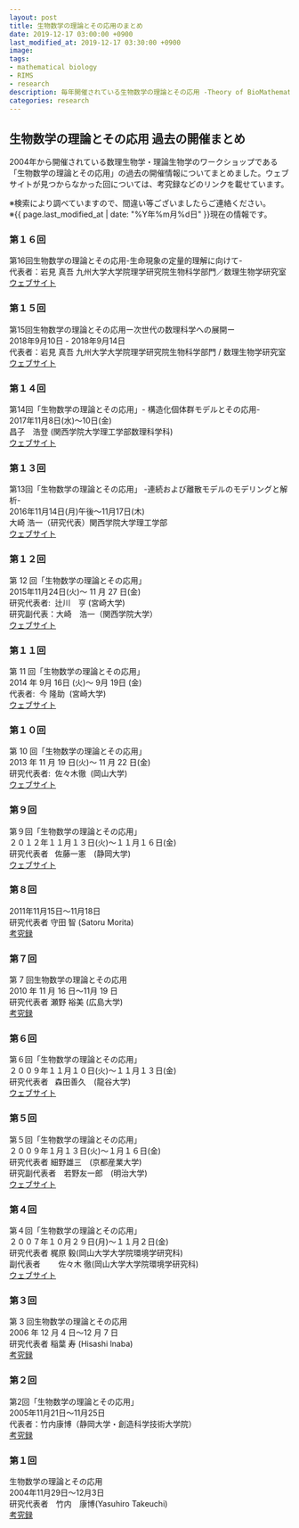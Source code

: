 ```yaml
---
layout: post
title: 生物数学の理論とその応用のまとめ
date: 2019-12-17 03:00:00 +0900
last_modified_at: 2019-12-17 03:30:00 +0900
image: 
tags:
- mathematical biology
- RIMS
- research
description: 毎年開催されている生物数学の理論とその応用 -Theory of BioMathematics and its Application-の情報をまとめました。
categories: research
---
```


## 生物数学の理論とその応用 過去の開催まとめ

2004年から開催されている数理生物学・理論生物学のワークショップである「生物数学の理論とその応用」の過去の開催情報についてまとめました。ウェブサイトが見つからなかった回については、考究録などのリンクを載せています。

※検索により調べていますので、間違い等ございましたらご連絡ください。  
※{{ page.last_modified_at | date: "%Y年%m月%d日" }}現在の情報です。

### 第１６回  
第16回生物数学の理論とその応用-生命現象の定量的理解に向けて-  
代表者：岩見 真吾 九州大学大学院理学研究院生物科学部門／数理生物学研究室  
[ウェブサイト](https://tbmaxvi.weebly.com/)  

### 第１５回  
第15回生物数学の理論とその応用ー次世代の数理科学への展開ー  
2018年9月10日 - 2018年9月14日  
代表者：岩見 真吾 九州大学大学院理学研究院生物科学部門 / 数理生物学研究室  
[ウェブサイト](https://tbmaxv.wixsite.com/home)  

### 第１４回  
第14回「生物数学の理論とその応用」- 構造化個体群モデルとその応用-  
2017年11月8日(水)〜10日(金)  
昌子　浩登 (関西学院大学理工学部数理科学科)  
[ウェブサイト](https://sci-tech.ksc.kwansei.ac.jp/d_math/rims-2017/index-ja.html)  

### 第１３回  
第13回「生物数学の理論とその応用」 -連続および離散モデルのモデリングと解析-  
2016年11月14日(月)午後～11月17日(木)  
大崎 浩一（研究代表）関西学院大学理工学部  
[ウェブサイト](https://sci-tech.ksc.kwansei.ac.jp/d_math/rims/)

### 第１２回  
第 12 回「生物数学の理論とその応用」  
2015年11月24日(火)～ 11 月 27 日(金)  
研究代表者:  辻川　亨 (宮崎大学)  
研究副代表：大崎　浩一（関西学院大学）  
[ウェブサイト](https://www.cc.miyazaki-u.ac.jp/tujikawa/tbma12th_ver2.html)  

### 第１１回  
第 11 回「生物数学の理論とその応用」  
2014 年 9月 16日 (火)～ 9月 19日 (金)  
代表者:  今 隆助  (宮崎大学)  
[ウェブサイト](https://www.cc.miyazaki-u.ac.jp/konr/tbma11th/)  

### 第１０回  
第 10 回「生物数学の理論とその応用」  
2013 年 11 月 19 日(火)～ 11 月 22 日(金)  
研究代表者:  佐々木徹  (岡山大学)  
[ウェブサイト](http://www.ems.okayama-u.ac.jp/~tbma10th/)

### 第９回  
第９回「生物数学の理論とその応用」  
２０１２年１１月１３日(火)～１１月１６日(金)  
研究代表者   佐藤一憲　(静岡大学)  
[ウェブサイト](http://www.sys.eng.shizuoka.ac.jp/~sato/TBMA9th.html)

### 第８回  
2011年11月15日〜11月18日  
研究代表者 守田 智 (Satoru Morita)  
[考究録](http://www.kurims.kyoto-u.ac.jp/~kyodo/kokyuroku/contents/pdf/1796-00.pdf)


### 第７回  
第 7 回生物数学の理論とその応用  
2010 年 11 月 16 日〜11月 19 日  
研究代表者 瀬野 裕美 (広島大学)  
[考究録](http://www.kurims.kyoto-u.ac.jp/~kyodo/kokyuroku/contents/pdf/1751-00.pdf)  


### 第６回  
第６回「生物数学の理論とその応用」  
２００９年１１月１０日(火)～１１月１３日(金)  
研究代表者   森田善久　(龍谷大学)  
[ウェブサイト](http://www.math.ryukoku.ac.jp/~morita/Conference/Biomath09/6thbiomath09.html)

### 第５回  
第５回「生物数学の理論とその応用」  
２００９年１月１３日(火)～１月１６日(金)  
研究代表者   細野雄三　(京都産業大学)  
研究副代表者　若野友一郎　(明治大学)  
[ウェブサイト](http://joewakano.sakura.ne.jp/5thTBMIA/)

### 第４回  
第４回「生物数学の理論とその応用」  
２００７年１０月２９日(月)～１１月２日(金)  
研究代表者   梶原 毅(岡山大学大学院環境学研究科)  
副代表者　　 佐々木 徹(岡山大学大学院環境学研究科)  
[ウェブサイト](http://www.ems.okayama-u.ac.jp/ems_2/kajiwara/sympo/seibutsu.html)

### 第３回
第 3 回生物数学の理論とその応用  
2006 年 12 月 4 日〜12 月 7 日  
研究代表者 稲葉 寿 (Hisashi lnaba)  
[考究録](http://www.kurims.kyoto-u.ac.jp/~kyodo/kokyuroku/contents/pdf/1551-00.pdf)


### 第２回  
第2回「生物数学の理論とその応用」  
2005年11月21日〜11月25日  
代表者：竹内康博（静岡大学・創造科学技術大学院）  
[考究録](http://www.kurims.kyoto-u.ac.jp/~kyodo/kokyuroku/contents/pdf/1499-0.pdf)  

### 第１回  
生物数学の理論とその応用  
2004年11月29日～12月3日  
研究代表者　竹内　康博(Yasuhiro Takeuchi)  
[考究録](http://www.kurims.kyoto-u.ac.jp/~kyodo/kokyuroku/contents/pdf/1432-0.pdf)  
